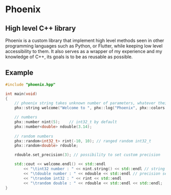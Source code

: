 # Phoenix

## High level C++ library

Phoenix is a custom library that implement high level methods seen in other programming languages such as Python, or Flutter, while keeping low level accessibility to them. It also serves as a wrapper of my experience and my knowledge of C++, its goals is to be as reusable as possible.

## Example

```C++
#include "phoenix.hpp"

int main(void)
{
    // phoenix string takes unknown number of parameters, whatever their types and returns a string representation of the input
    phx::string welcome("Welcome to ", phx::log("Phoenix", phx::colors::green), " Library, Version: ", 1, '.', 0);

    // numbers
    phx::number nint(5);    // int32_t by default
    phx::number<double> ndouble(3.14);
    
    // random numbers
    phx::random<int32_t> rint(-10, 10); // ranged random int32_t
    phx::random<double> rdouble;

    rdouble.set_precision(3); // possibility to set custom precision

    std::cout << welcome.endl() << std::endl
        << "\tint32 number : " << nint.string() << std::endl // string representation of nint
        << "\tdouble number : " << ndouble << std::endl // precision set and fixed by default
        << "\trandom int32 : " << rint << std::endl
        << "\trandom double : " << rdouble << std::endl << std::endl;
}
```
